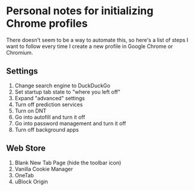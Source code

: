 # Personal notes for initializing Chrome profiles

There doesn't seem to be a way to automate this, so here's a list of
steps I want to follow every time I create a new profile in Google
Chrome or Chromium.

## Settings

 1. Change search engine to DuckDuckGo
 2. Set startup tab state to "where you left off"
 3. Expand "advanced" settings
 4. Turn off prediction services
 5. Turn on DNT
 6. Go into autofill and turn it off
 7. Go into password management and turn it off
 8. Turn off background apps

## Web Store

 1. Blank New Tab Page (hide the toolbar icon)
 2. Vanilla Cookie Manager
 3. OneTab
 4. uBlock Origin
